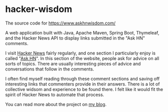 # hacker-wisdom

The source code for https://www.askhnwisdom.com/

A web application built with Java, Apache Maven, Spring Boot, Thymeleaf, and the Hacker News API to display links submitted in the "Ask HN" comments.

I visit [Hacker News](https://news.ycombinator.com/) fairly regularly, and one section I particularly enjoy is called "[Ask HN](https://news.ycombinator.com/ask)". In this section of the website, people ask for advice on all sorts of topics. There are usually interesting pieces of advice and conversations that follow in the comments.

I often find myself reading through these comment sections and saving off interesting links that commenters provide in their answers. There is a lot of collective widsom and experience to be found there. I felt like it would fit the spirit of Hacker News to automate that process. 

You can read more about the project on [my blog](https://mitchum.blog/hacker-wisdom/).